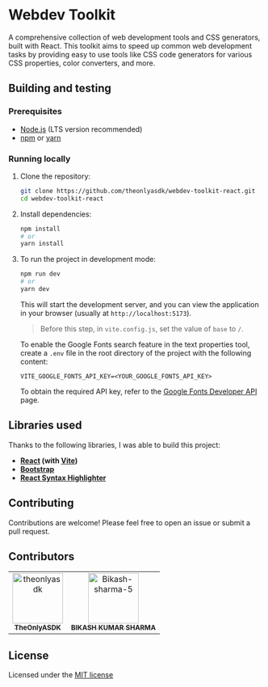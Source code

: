 # Webdev Toolkit

A comprehensive collection of web development tools and CSS generators, built with React. This toolkit aims to speed up common web development tasks by providing easy to use tools like CSS code generators for various CSS properties, color converters, and more.

## Building and testing

### Prerequisites

*   [Node.js](https://nodejs.org/) (LTS version recommended)
*   [npm](https://www.npmjs.com/) or [yarn](https://yarnpkg.com/)

### Running locally

1.  Clone the repository:
    ```bash
    git clone https://github.com/theonlyasdk/webdev-toolkit-react.git
    cd webdev-toolkit-react
    ```
2.  Install dependencies:
    ```bash
    npm install
    # or
    yarn install
    ```
3.  To run the project in development mode:
    ```bash
    npm run dev
    # or
    yarn dev
    ```
    This will start the development server, and you can view the application in your browser (usually at `http://localhost:5173`).
    
    > Before this step, in `vite.config.js`, set the value of `base` to `/`.
    
    To enable the Google Fonts search feature in the text properties tool, create a `.env` file in the root directory of the project with the following content:
    ```plaintext
    VITE_GOOGLE_FONTS_API_KEY=<YOUR_GOOGLE_FONTS_API_KEY>
    ```
    To obtain the required API key, refer to the [Google Fonts Developer API](https://developers.google.com/fonts/docs/developer_api) page.

## Libraries used
Thanks to the following libraries, I was able to build this project:
*   **[React](https://react.dev/) (with [Vite](https://vite.dev/))**
*   **[Bootstrap](https://getbootstrap.com/)**
*   **[React Syntax Highlighter](https://www.npmjs.com/package/react-syntax-highlighter)**

## Contributing

Contributions are welcome! Please feel free to open an issue or submit a pull request.

## Contributors

<!-- readme: theonlyasdk,contributors -start -->
<table>
	<tbody>
		<tr>
            <td align="center">
                <a href="https://github.com/theonlyasdk">
                    <img src="https://avatars.githubusercontent.com/u/168300808?v=4" width="100;" alt="theonlyasdk"/>
                    <br />
                    <sub><b>TheOnlyASDK</b></sub>
                </a>
            </td>
            <td align="center">
                <a href="https://github.com/Bikash-sharma-5">
                    <img src="https://avatars.githubusercontent.com/u/174730877?v=4" width="100;" alt="Bikash-sharma-5"/>
                    <br />
                    <sub><b>BIKASH KUMAR SHARMA</b></sub>
                </a>
            </td>
		</tr>
	<tbody>
</table>
<!-- readme: theonlyasdk,contributors -end -->

## License

Licensed under the [MIT license](LICENSE)
